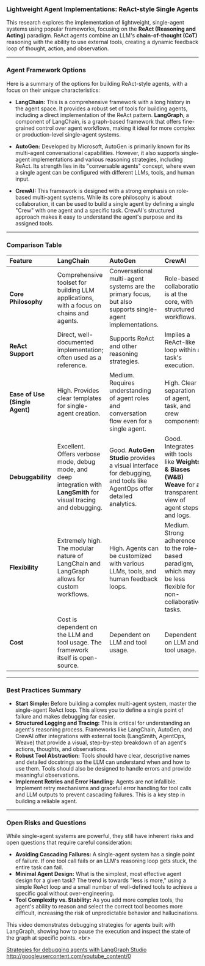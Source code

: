 ### Lightweight Agent Implementations: ReAct-style Single Agents

This research explores the implementation of lightweight, single-agent systems using popular frameworks, focusing on the **ReAct (Reasoning and Acting)** paradigm. ReAct agents combine an LLM's **chain-of-thought (CoT)** reasoning with the ability to use external tools, creating a dynamic feedback loop of thought, action, and observation.

-----

### Agent Framework Options

Here is a summary of the options for building ReAct-style agents, with a focus on their unique characteristics:

  * **LangChain:** This is a comprehensive framework with a long history in the agent space. It provides a robust set of tools for building agents, including a direct implementation of the ReAct pattern. **LangGraph**, a component of LangChain, is a graph-based framework that offers fine-grained control over agent workflows, making it ideal for more complex or production-level single-agent systems.

  * **AutoGen:** Developed by Microsoft, AutoGen is primarily known for its multi-agent conversational capabilities. However, it also supports single-agent implementations and various reasoning strategies, including ReAct. Its strength lies in its "conversable agents" concept, where even a single agent can be configured with different LLMs, tools, and human input.

  * **CrewAI:** This framework is designed with a strong emphasis on role-based multi-agent systems. While its core philosophy is about collaboration, it can be used to build a single agent by defining a single "Crew" with one agent and a specific task. CrewAI's structured approach makes it easy to understand the agent's purpose and its assigned tools.

-----

### Comparison Table

| Feature | LangChain | AutoGen | CrewAI |
| :--- | :--- | :--- | :--- |
| **Core Philosophy** | Comprehensive toolset for building LLM applications, with a focus on chains and agents. | Conversational multi-agent systems are the primary focus, but also supports single-agent implementations. | Role-based collaboration is at the core, with structured workflows. |
| **ReAct Support** | Direct, well-documented implementation; often used as a reference. | Supports ReAct and other reasoning strategies. | Implies a ReAct-like loop within a task's execution. |
| **Ease of Use (Single Agent)** | High. Provides clear templates for single-agent creation. | Medium. Requires understanding of agent roles and conversation flow even for a single agent. | High. Clear separation of agent, task, and crew components. |
| **Debuggability** | Excellent. Offers verbose mode, debug mode, and deep integration with **LangSmith** for visual tracing and debugging. | Good. **AutoGen Studio** provides a visual interface for debugging, and tools like AgentOps offer detailed analytics. | Good. Integrates with tools like **Weights & Biases (W\&B) Weave** for a transparent view of agent steps and logs. |
| **Flexibility** | Extremely high. The modular nature of LangChain and LangGraph allows for custom workflows. | High. Agents can be customized with various LLMs, tools, and human feedback loops. | Medium. Strong adherence to the role-based paradigm, which may be less flexible for non-collaborative tasks. |
| **Cost** | Cost is dependent on the LLM and tool usage. The framework itself is open-source. | Dependent on LLM and tool usage. | Dependent on LLM and tool usage. |

-----

### Best Practices Summary

  * **Start Simple:** Before building a complex multi-agent system, master the single-agent ReAct loop. This allows you to define a single point of failure and makes debugging far easier.
  * **Structured Logging and Tracing:** This is critical for understanding an agent's reasoning process. Frameworks like LangChain, AutoGen, and CrewAI offer integrations with external tools (LangSmith, AgentOps, Weave) that provide a visual, step-by-step breakdown of an agent's actions, thoughts, and observations.
  * **Robust Tool Abstraction:** Tools should have clear, descriptive names and detailed docstrings so the LLM can understand when and how to use them. Tools should also be designed to handle errors and provide meaningful observations.
  * **Implement Retries and Error Handling:** Agents are not infallible. Implement retry mechanisms and graceful error handling for tool calls and LLM outputs to prevent cascading failures. This is a key step in building a reliable agent.

-----

### Open Risks and Questions

While single-agent systems are powerful, they still have inherent risks and open questions that require careful consideration:

  * **Avoiding Cascading Failures:** A single-agent system has a single point of failure. If one tool call fails or an LLM's reasoning loop gets stuck, the entire task can fail.
  * **Minimal Agent Design:** What is the simplest, most effective agent design for a given task? The trend is towards "less is more," using a simple ReAct loop and a small number of well-defined tools to achieve a specific goal without over-engineering.
  * **Tool Complexity vs. Stability:** As you add more complex tools, the agent's ability to reason and select the correct tool becomes more difficult, increasing the risk of unpredictable behavior and hallucinations.

This video demonstrates debugging strategies for agents built with LangGraph, showing how to pause the execution and inspect the state of the graph at specific points.
\<br\>

[Strategies for debugging agents with LangGraph Studio](https://www.youtube.com/watch?v=5vEC0Y4sV8g)
http://googleusercontent.com/youtube_content/0